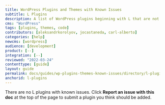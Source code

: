 ```yaml
---
title: WordPress Plugins and Themes with Known Issues
subtitle: L Plugins
description: A list of WordPress plugins beginning with L that are not supported and/or require workarounds.
cms: "WordPress"
tags: [plugins, themes, code]
contributors: [aleksandrkorolyov, jocastaneda, carl-alberto]
categories: [help]
newcms: [wordpress]
audience: [development]
product: [--]
integration: [--]
reviewed: "2022-03-24"
contenttype: [guide]
layout: guide
permalink: docs/guides/wp-plugins-themes-known-issues/directory/l-plugins
anchorid: l-plugins
---
```


There are no L plugins with known issues. Click **Report an issue with this doc** at the top of the page to submit a plugin you think should be added.